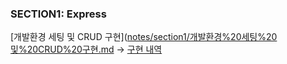 ### SECTION1: Express
[개발환경 세팅 및 CRUD 구현]([notes/section1/개발환경%20세팅%20및%20CRUD%20구현.md](https://github.com/SH38038038/Nodejs/blob/master/notes/section1/%EA%B0%9C%EB%B0%9C%ED%99%98%EA%B2%BD%20%EC%84%B8%ED%8C%85%20%EB%B0%8F%20CRUD%20%EA%B5%AC%ED%98%84.md) ->
[구현 내역](https://github.com/SH38038038/Nodejs/commit/e84a05f7cb04064ebe5c722b0b9dc9d3658af9f4)
